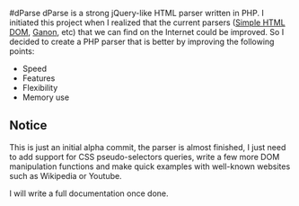 #dParse
dParse is a strong jQuery-like HTML parser written in PHP. I initiated this project when I realized that the current parsers ([Simple HTML DOM](http://simplehtmldom.sourceforge.net), [Ganon](https://code.google.com/p/ganon/), etc) that we can find on the Internet could be improved. So I decided to create a PHP parser that is better by improving the following points:  
  - Speed
  - Features
  - Flexibility
  - Memory use

## Notice
This is just an initial alpha commit, the parser is almost finished, I just need to add support for CSS pseudo-selectors queries, write a few more DOM manipulation functions and make quick examples with well-known websites such as Wikipedia or Youtube.

I will write a full documentation once done.